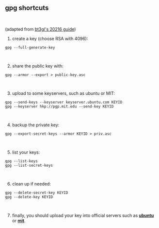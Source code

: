 ## gpg shortcuts

<br>

(adapted from [bt3gl's 20216 guide](https://coderwall.com/p/ajtlqa/getting-started-with-pgp-gpg))


1. create a key (choose RSA with 4096):

```
gpg --full-generate-key
```

<br>

2. share the public key with:
```
gpg --armor --export > public-key.asc
```

<br>

3. upload to some keyservers, such as ubuntu or MIT:
```
gpg --send-keys --keyserver keyserver.ubuntu.com KEYID
gpg --keyserver hkp://pgp.mit.edu --send-key KEYID
```

<br>

4. backup the private key:
```
gpg --export-secret-keys --armor KEYID > priv.asc
```

<br>

5. list your keys:
```
gpg --list-keys
gpg --list-secret-keys
```

<br>

6. clean up if needed:
```
gpg --delete-secret-key KEYID
gpg --delete-key KEYID
```

<br>

7. finally, you should upload your key into official servers such as **[ubuntu](https://keyserver.ubuntu.com/)** or **[mit](https://pgp.mit.edu/)**.




